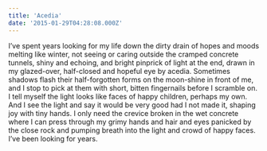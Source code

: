 ```yaml
---
title: 'Acedia'
date: '2015-01-29T04:28:08.000Z'
---
```


I’ve spent years looking for my life down the dirty drain of hopes and moods melting like winter, not seeing or caring outside the cramped concrete tunnels, shiny and echoing, and bright pinprick of light at the end, drawn in my glazed-over, half-closed and hopeful eye by acedia. Sometimes shadows flash their half-forgotten forms on the moon-shine in front of me, and I stop to pick at them with short, bitten fingernails before I scramble on. I tell myself the light looks like faces of happy children, perhaps my own. And I see the light and say it would be very good had I not made it, shaping joy with tiny hands. I only need the crevice broken in the wet concrete where I can press through my grimy hands and hair and eyes panicked by the close rock and pumping breath into the light and crowd of happy faces. I’ve been looking for years.
